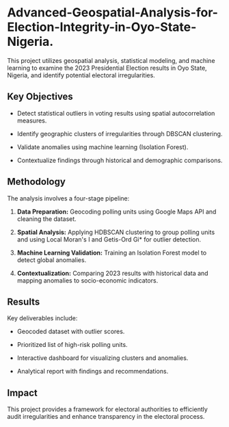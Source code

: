 # Advanced-Geospatial-Analysis-for-Election-Integrity-in-Oyo-State-Nigeria.

This project utilizes geospatial analysis, statistical modeling, and machine learning to examine the 2023 Presidential Election results in Oyo State, Nigeria, and identify potential electoral irregularities.

## Key Objectives

* Detect statistical outliers in voting results using spatial autocorrelation measures.
 
* Identify geographic clusters of irregularities through DBSCAN clustering.
   
* Validate anomalies using machine learning (Isolation Forest).
   
* Contextualize findings through historical and demographic comparisons.

## Methodology

The analysis involves a four-stage pipeline:

1.  **Data Preparation:** Geocoding polling units using Google Maps API and cleaning the dataset.
   
2.  **Spatial Analysis:** Applying HDBSCAN clustering to group polling units and using Local Moran's I and Getis-Ord Gi\* for outlier detection.
   
3.  **Machine Learning Validation:** Training an Isolation Forest model to detect global anomalies.
   
4.  **Contextualization:** Comparing 2023 results with historical data and mapping anomalies to socio-economic indicators.

## Results

Key deliverables include:

* Geocoded dataset with outlier scores.
   
* Prioritized list of high-risk polling units.
   
* Interactive dashboard for visualizing clusters and anomalies.
   
* Analytical report with findings and recommendations.

## Impact

This project provides a framework for electoral authorities to efficiently audit irregularities and enhance transparency in the electoral process.
